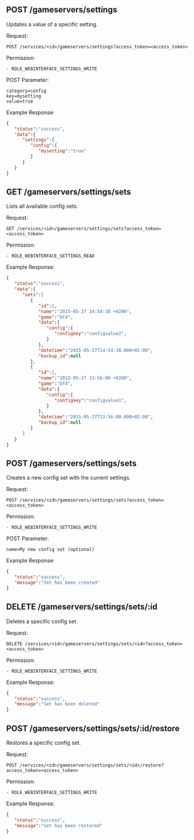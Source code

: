## POST /gameservers/settings

Updates a value of a specific setting.

Request:
```
POST /services/<id>/gameservers/settings?access_token=<access_token>
```

Permission:
```
- ROLE_WEBINTERFACE_SETTINGS_WRITE
```

POST Parameter:
```
category=config
key=mysetting
value=true
```

Example Response:
```json
{
   "status":"success",
   "data":{
      "settings":{
         "config":{
            "mysetting":"true"
         }
      }
   }
}
```


## GET /gameservers/settings/sets

Lists all available config sets.

Request:
```
GET /services/<id>/gameservers/settings/sets?access_token=<access_token>
```

Permission:
```
- ROLE_WEBINTERFACE_SETTINGS_READ
```

Example Response:
```json
{
   "status":"success",
   "data":{
      "sets":[
         {
            "id":2,
            "name":"2015-05-27 14:54:38 +0200",
            "game":"bf4",
            "data":{
               "config":{
                  "configkey":"configvalue2",
               }
            },
            "datetime":"2015-05-27T14:54:38.000+02:00",
            "backup_id":null
         },
         {
            "id":1,
            "name":"2015-05-27 13:56:00 +0200",
            "game":"bf4",
            "data":{
               "config":{
                  "configkey":"configvalue1",
               }
            },
            "datetime":"2015-05-27T13:56:00.000+02:00",
            "backup_id":null
         }
      ]
   }
}
```

## POST /gameservers/settings/sets

Creates a new config set with the current settings.

Request:
```
POST /services/<id>/gameservers/settings/sets?access_token=<access_token>
```

Permission:
```
- ROLE_WEBINTERFACE_SETTINGS_WRITE
```

POST Parameter:
```
name=My new config set (optional)
```

Example Response:
```json
{
   "status":"success",
   "message":"Set has been created"
}
```

## DELETE /gameservers/settings/sets/:id

Deletes a specific config set.

Request:
```
DELETE /services/<id>/gameservers/settings/sets/<id>?access_token=<access_token>
```

Permission:
```
- ROLE_WEBINTERFACE_SETTINGS_WRITE
```

Example Response:
```json
{
   "status":"success",
   "message":"Set has been deleted"
}
```


## POST /gameservers/settings/sets/:id/restore

Restores a specific config set.

Request:
```
POST /services/<id>/gameservers/settings/sets/<id>/restore?access_token=<access_token>
```

Permission:
```
- ROLE_WEBINTERFACE_SETTINGS_WRITE
```

Example Response:
```json
{
   "status":"success",
   "message":"Set has been restored"
}
```

